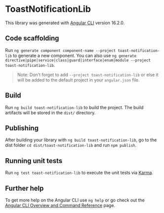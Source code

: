 # ToastNotificationLib

This library was generated with [Angular CLI](https://github.com/angular/angular-cli) version 16.2.0.

## Code scaffolding

Run `ng generate component component-name --project toast-notification-lib` to generate a new component. You can also use `ng generate directive|pipe|service|class|guard|interface|enum|module --project toast-notification-lib`.
> Note: Don't forget to add `--project toast-notification-lib` or else it will be added to the default project in your `angular.json` file. 

## Build

Run `ng build toast-notification-lib` to build the project. The build artifacts will be stored in the `dist/` directory.

## Publishing

After building your library with `ng build toast-notification-lib`, go to the dist folder `cd dist/toast-notification-lib` and run `npm publish`.

## Running unit tests

Run `ng test toast-notification-lib` to execute the unit tests via [Karma](https://karma-runner.github.io).

## Further help

To get more help on the Angular CLI use `ng help` or go check out the [Angular CLI Overview and Command Reference](https://angular.io/cli) page.
